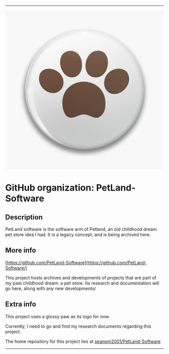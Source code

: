 
***

![PetLand_1.jpeg failed to load. The file may be missing or corrupt. Check the file path for errors first.](/AdditionalInfo/2/PetLand-Software/PetLand_1.jpeg)

# GitHub organization: PetLand-Software

## Description

PetLand software is the software arm of Petland, an old childhood dream pet store idea I had. It is a legacy concept, and is being archived here.

## More info

[https://github.com/PetLand-Software](https://github.com/PetLand-Software/)

This project hosts archives and developments of projects that are part of my past childhood dream: a pet store. Its research and documentation will go here, along with any new developments/
 
## Extra info

This project uses a glossy paw as its logo for now.

Currently, I need to go and find my research documents regarding this project.

The home repository for this project lies at [seanpm2001/PetLand-Software](https://github.com/seanpm2001/PetLand-Software/)

***
